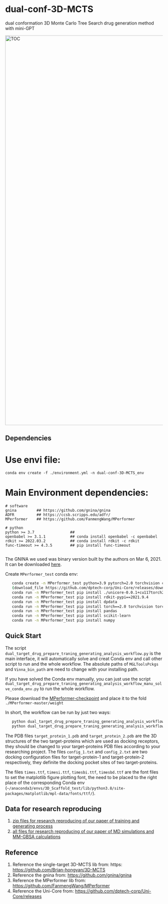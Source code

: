 # dual-conf-3D-MCTS
dual conformation 3D Monte Carlo Tree Search drug generation method with mini-GPT


<img width="1248" alt="TOC" src="https://github.com/user-attachments/assets/34dd3e54-7d01-49d5-9c6b-a3cd28a4361e" />




Dependencies
------------
# Use envi file:
```
conda env create -f ./environment.yml -n dual-conf-3D-MCTS_env
```

# Main Environment dependencies:
```
# software
gnina         ## https://github.com/gnina/gnina
ADFR          ## https://ccsb.scripps.edu/adfr/
MPerformer    ## https://github.com/FanmengWang/MPerformer

# python
python >= 3.7                ## 
openbabel >= 3.1.1           ## conda install openbabel -c openbabel
rdkit >= 2022.03.2           ## conda install rdkit -c rdkit
func-timeout >= 4.3.5        ## pip install func-timeout


```
The GNINA we used was binary version built by the authors on Mar 6, 2021. It can be downloaded [here](https://drive.google.com/file/d/1m6Uf3ALlEnvgztEzZrcy7gVO4Ag7VI6-/view?usp=drive_link).

Create `MPerformer_test` conda env:
```bash
   conda create -n MPerformer_test python=3.9 pytorch=2.0 torchvision cudatoolkit=11.7 ase openbabel -c pytorch -c openbabel -c defaults -c conda-forge
   (download_file https://github.com/dptech-corp/Uni-Core/releases/download/0.0.3/unicore-0.0.1+cu117torch2.0.0-cp39-cp39-linux_x86_64.whl)
   conda run -n MPerformer_test pip install ./unicore-0.0.1+cu117torch2.0.0-cp39-cp39-linux_x86_64.whl
   conda run -n MPerformer_test pip install rdkit-pypi==2021.9.4
   conda run -n MPerformer_test pip install dpdata
   conda run -n MPerformer_test pip install torch==2.0 torchvision torchaudio
   conda run -n MPerformer_test pip install pandas
   conda run -n MPerformer_test pip install scikit-learn
   conda run -n MPerformer_test pip install numpy
```


Quick Start
------------
The script `dual_target_drug_prepare_traning_generating_analysis_workflow.py` is the main interface, it will automatically solve and creat Conda env and call other script to run and the whole workflow. The absolute paths of `MGLToolsPckgs` and `Vinna_bin_path` are need to change with your installing path. 

If you have solved the Conda env manually, you can just use the script `dual_target_drug_prepare_traning_generating_analysis_workflow_manu_solve_conda_env.py` to run the whole workflow.

Please download the [MPerformer-checkpoint](https://drive.google.com/file/d/1sHWm1xOy0I8_R50dPANfMUXoRQkoPCBJ/view?usp=drive_link) and place it to the fold `./MPerformer-master/weight`

In short, the workflow can be run by just two ways:

```bash
   python dual_target_drug_prepare_traning_generating_analysis_workflow.py
   python dual_target_drug_prepare_traning_generating_analysis_workflow_manu_solve_conda_env.py
   ```

The PDB files `target_protein_1.pdb` and `target_protein_2.pdb` are the 3D structures of the two target-proteins which are used as docking receptors, they should be changed to your target-proteins PDB files according to your researching project. The files `config_1.txt` and `config_2.txt` are two docking configuration files for target-protein-1 and target-protein-2 respectively, they definite the docking pocket sites of two target-proteins. 

The files `times.ttf`, `timesi.ttf`, `timesbi.ttf`, `timesbd.ttf` are the font files to set the matplotlib figure plotting font, the need to be placed to the right place of the corresponding Conda env (`~/anaconda3/envs/3D_Scaffold_test/lib/python3.8/site-packages/matplotlib/mpl-data/fonts/ttf/`).


Data for research reproducing
--------
1. [zip files for research reproducing of our paper of training and generating process](https://drive.google.com/drive/folders/1WnKOa9ul7w6HpIXFdSPEOsk43Ec5tr0i?usp=sharing)
2. [all files for research reproducing of our paper of MD simulations and MM-GBSA calculations](https://pan.baidu.com/s/18DbmaKho242RSxJ-cbmrPg?pwd=8888)

Reference
--------
1. Reference the single-target 3D-MCTS lib from: https: https://github.com/Brian-hongyan/3D-MCTS
2. Reference the gnina from: https://github.com/gnina/gnina
3. Reference the MPerformer lib from: https://github.com/FanmengWang/MPerformer
4. Reference the Uni-Core from: https://github.com/dptech-corp/Uni-Core/releases

